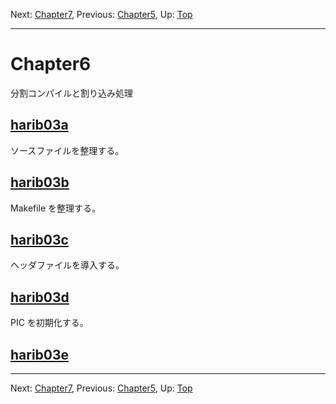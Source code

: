 Next: [Chapter7](chapter7.md), Previous: [Chapter5](chapter5.md), Up: [Top](/README.md)

----

# Chapter6

分割コンパイルと割り込み処理

## [harib03a](harib03a.md)

ソースファイルを整理する。

## [harib03b](harib03b.md)

Makefile を整理する。

## [harib03c](harib03c.md)

ヘッダファイルを導入する。

## [harib03d](harib03d.md)

PIC を初期化する。

## [harib03e](harib03e.md)

----

Next: [Chapter7](chapter7.md), Previous: [Chapter5](chapter5.md), Up: [Top](/README.md)
